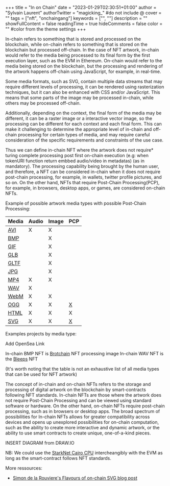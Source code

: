 +++
title = "In on Chain"
date = "2023-01-29T02:30:51+01:00"
author = "Sylvain Laurent"
authorTwitter = "magicking_" #do not include @
cover = ""
tags = ["nft", "onchaingang"]
keywords = ["", ""]
description = ""
showFullContent = false
readingTime = true
hideComments = false
color = "" #color from the theme settings
+++



In-chain refers to something that is stored and processed on the blockchain, while on-chain refers to something that is stored on the blockchain but processed off-chain. In the case of NFT artwork, in-chain would refer to the media being processed to its final form by the first execution layer, such as the EVM in Ethereum. On-chain would refer to the media being stored on the blockchain, but the processing and rendering of the artwork happens off-chain using JavaScript, for example, in real-time.

Some media formats, such as SVG, contain multiple data streams that may require different levels of processing, it can be rendered using rasterization techniques, but it can also be enhanced with CSS and/or JavaScript. This means that some parts of the image may be processed in-chain, while others may be processed off-chain.

Additionally, depending on the context, the final form of the media may be different, it can be a raster image or a interactive vector image, so the processing can be different for each context and each final form. This can make it challenging to determine the appropriate level of in-chain and off-chain processing for certain types of media, and may require careful consideration of the specific requirements and constraints of the use case.

Thus we can define in-chain NFT  where the artwork does not require* turing complete processing post first on-chain execution (e.g: when tokenURI function return embbed audio/video in metadatas)
(as in mandatory). The processing capability being brought by the human user, and therefore, a NFT can be considered in-chain when it does not require post-chain processing, for example, in wallets, twitter profile pictures, and so on. On the other hand, NFTs that require Post-Chain Processing(PCP), for example, in browsers, desktop apps, or games, are considered on-chain NFTs.

Example of possible artwork media types with possible Post-Chain Processing:

| Media | Audio | Image | PCP |
| ----- | ------| ----- | ----|
|[AVI](https://en.wikipedia.org/wiki/Audio_Video_Interleave#) |X|X| |
|[BMP](https://en.wikipedia.org/wiki/BMP_file_format) | |X| |
|[GIF](https://en.wikipedia.org/wiki/GIF#File_format) | |X| |
|[GLB](https://en.wikipedia.org/wiki/GlTF#GLB) | |X| |
|[GLTF](https://www.khronos.org/assets/uploads/developers/library/overview/gltf-overview.pdf)| |X| |
|[JPG](https://en.wikipedia.org/wiki/JPEG#Syntax_and_structure) | |X| |
|[MP4](https://https://en.wikipedia.org/wiki/MP4_file_format#Data_streams) |X|X| |
|[WAV](https://en.wikipedia.org/wiki/WAV#) |X| | |
|[WebM](https://en.wikipedia.org/wiki/WebM#)|X|X| |
|[OGG](https://en.wikipedia.org/wiki/Ogg#) |X|X|[X](https://en.wikipedia.org/wiki/Continuous_Media_Markup_Language)|
|[HTML](https://en.wikipedia.org/wiki/HTML#)|X|X|X|
|[SVG](https://en.wikipedia.org/wiki/SVG) |X|X|[X](https://en.wikipedia.org/wiki/SVG_animation)|

Examples projects by media type:

Add OpenSea Link

In-chain BMP NFT is [Brotchain](https://etherscan.deth.net/address/0xd31fc221d2b0e0321c43e9f6824b26ebfff01d7d#code) NFT processing  image
In-chain WAV NFT is the [Bleeps](https://etherscan.deth.net/address/0xE114DCe59A333f8D351371F54188F92C287b73E6#code) NFT


(It's worth noting that the table is not an exhaustive list of all media types that can be used for NFT artwork)

The concept of in-chain and on-chain NFTs refers to the storage and processing of digital artwork on the blockchain by smart-contracts following NFT standards. In-chain NFTs are those where the artwork does not require Post-Chain Processing and can be viewed using standard software or hardware. On the other hand, on-chain NFTs require post-chain processing, such as in browsers or desktop apps. The broad spectrum of possibilities for In-chain NFTs allows for greater compatibility across devices and opens up unexplored possibilities for on-chain computation, such as the ability to create more interactive and dynamic artwork, or the ability to use smart contracts to create unique, one-of-a-kind pieces.

INSERT DIAGRAM from DRAW.IO

NB: We could use the [StarkNet Cairo CPU](https://arxiv.org/pdf/2109.14534.pdf) intercheangibly with the EVM as long as the smart-contract follows NFT standards.

More ressources:
 - [Simon de la Rouviere's Flavours of on-chain SVG blog post](https://blog.simondlr.com/posts/flavours-of-on-chain-svg-nfts-on-ethereum)